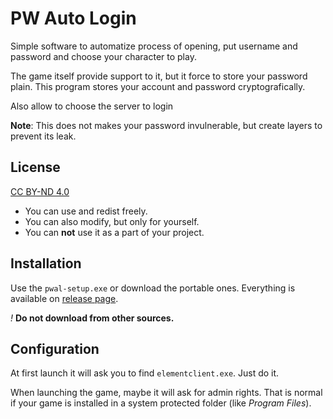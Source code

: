 PW Auto Login
=============
Simple software to automatize process of opening, put username and password and choose your character to play.

The game itself provide support to it, but it force to store your password plain. This program stores your account and password cryptografically.

Also allow to choose the server to login

**Note**: This does not makes your password invulnerable, but create layers to prevent its leak.

License
-------
[CC BY-ND 4.0](https://creativecommons.org/licenses/by-nd/4.0/)
- You can use and redist freely.
- You can also modify, but only for yourself.
- You can **not** use it as a part of your project.

Installation
------------
Use the `pwal-setup.exe` or download the portable ones.
Everything is available on [release page](https://github.com/DIG-/pw-auto-login/releases). 

*!* **Do not download from other sources.**

Configuration
-------------
At first launch it will ask you to find `elementclient.exe`. Just do it.

When launching the game, maybe it will ask for admin rights. That is normal if your game is installed in a system protected folder (like *Program Files*).